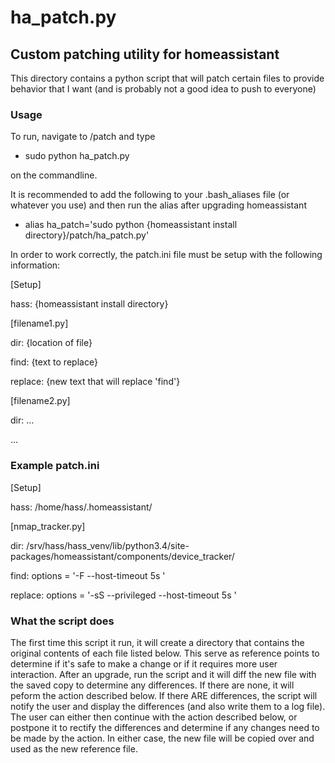# ha_patch.py
## Custom patching utility for homeassistant

This directory contains a python script that will patch certain files to provide
behavior that I want (and is probably not a good idea to push to everyone)

### Usage
To run, navigate to <homeassistant install directoy>/patch and type
- sudo python ha_patch.py

on the commandline.  

It is recommended to add the following to your .bash_aliases file (or whatever you use)
and then run the alias after upgrading homeassistant
- alias ha_patch='sudo python {homeassistant install directory}/patch/ha_patch.py'

In order to work correctly, the patch.ini file must be setup with the following information:

[Setup]

hass: {homeassistant install directory}

[filename1.py]

dir: {location of file}

find: {text to replace}

replace: {new text that will replace 'find'}


[filename2.py]

dir: ...

...

### Example patch.ini
[Setup]

hass: /home/hass/.homeassistant/


[nmap_tracker.py]

dir: /srv/hass/hass_venv/lib/python3.4/site-packages/homeassistant/components/device_tracker/

find: options = '-F --host-timeout 5s '

replace: options = '-sS --privileged --host-timeout 5s '


### What the script does
The first time this script it run, it will create a directory that contains the original contents
of each file listed below.  This serve as reference points to determine if it's safe to make a change
or if it requires more user interaction.  After an upgrade, run the script and it will diff the new file 
with the saved copy to determine any differences.  If there are none, it will peform the action described below.
If there ARE differences, the script will notify the user and display the differences (and also write
them to a log file).  The user can either then continue with the action described below, or postpone
it to rectify the differences and determine if any changes need to be made by the action.  In either
case, the new file will be copied over and used as the new reference file.


